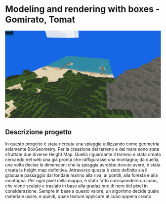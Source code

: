# Modeling and rendering with boxes - Gomirato, Tomat

![preview](screenshot/newTexture2.png "project preview")

## Descrizione progetto

In questo progetto è stata ricreata una spiaggia utilizzando come geometria solamente BoxGeometry. Per la creazione del terreno e del mare sono state sfruttate due diverse Height Map. Quella riguardante il terreno è stata creata cercando nel web una già pronta che raffigurasse una montagna; da quella, una volta decise le dimensioni che la spiaggia avrebbe dovuto avere, è stata creata la height map definitiva. Attraverso questa è stato definito sia il graduale passaggio dal fondale marino alla riva, ai pontili, alla foresta e alla montagna. Per ogni pixel della mappa, è stato fatto corrispondere un cubo, che viene scalato e traslato in base alla gradazione di nero del pixel in considerazione. Sempre in base a questo valore, un algoritmo decide quale materiale usare, e quindi, quale texture applicare al cubo appena creato.
